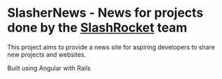 # SlasherNews - News for projects done by the [SlashRocket](https://slashrocket.io/) team

This project aims to provide a news site for aspiring developers to share new projects and websites. 

Built using Angular with Rails

